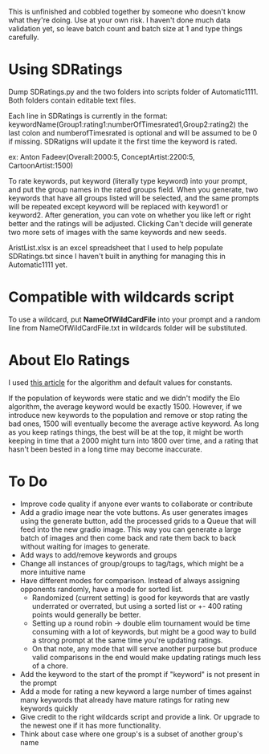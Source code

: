 This is unfinished and cobbled together by someone who doesn't know what they're doing. Use at your own risk. I haven't done much data validation yet, so leave batch count and batch size at 1 and type things carefully. 

# Using SDRatings

Dump SDRatings.py and the two folders into scripts folder of Automatic1111. Both folders contain editable text files.

Each line in SDRatings is currently in the format:
keywordName(Group1:rating1:numberOfTimesrated1,Group2:rating2)
the last colon and numberofTimesrated is optional and will be assumed to be 0 if missing. SDRatigns will update it the first time the keyword is rated.

ex: Anton Fadeev(Overall:2000:5, ConceptArtist:2200:5, CartoonArtist:1500)

To rate keywords, put keyword (literally type keyword) into your prompt, and put the group names in the rated groups field. When you generate, two keywords that have all groups listed will be selected, and the same prompts will be repeated except keyword will be replaced with keyword1 or keyword2. After generation, you can vote on whether you like left or right better and the ratings will be adjusted. Clicking Can't decide will generate two more sets of images with the same keywords and new seeds. 

AristList.xlsx is an excel spreadsheet that I used to help populate SDRatings.txt since I haven't built in anything for managing this in Automatic1111 yet. 


# Compatible with wildcards script
To use a wildcard, put __NameOfWildCardFile__ into your prompt and a random line from NameOfWildCardFile.txt in wildcards folder will be substituted.

# About Elo Ratings

I used [this article](https://mattmazzola.medium.com/understanding-the-elo-rating-system-264572c7a2b4) for the algorithm and default values for constants.

If the population of keywords were static and we didn't modify the Elo algorithm, the average keyword would be exactly 1500. However, if we introduce new keywords to the population and remove or stop rating the bad ones, 1500 will eventually become the average active keyword. As long as you keep ratings things, the best will be at the top, it might be worth keeping in time that a 2000 might turn into 1800 over time, and a rating that hasn't been bested in a long time may become inaccurate.  

# To Do
- Improve code quality if anyone ever wants to collaborate or contribute
- Add a gradio image near the vote buttons. As user generates images using the generate button, add the processed grids to a Queue that will feed into the new gradio image. This way you can generate a large batch of images and then come back and rate them back to back without waiting for images to generate.
- Add ways to add/remove keywords and groups
- Change all instances of group/groups to tag/tags, which might be a more intuitive name
- Have different modes for comparison. Instead of always assigning opponents randomly, have a mode for sorted list. 
  - Randomized (current setting) is good for keywords that are vastly underrated or overrated, but using a sorted list or +- 400 rating points would generally be better.
  - Setting up a round robin -> double elim tournament would be time consuming with a lot of keywords, but might be a good way to build a strong prompt at the same time you're updating ratings.
  - On that note, any mode that will serve another purpose but produce valid comparisons in the end would make updating ratings much less of a chore. 
- Add the keyword to the start of the prompt if "keyword" is not present in the prompt
- Add a mode for rating a new keyword a large number of times against many keywords that already have mature ratings for rating new keywords quickly
- Give credit to the right wildcards script and provide a link. Or upgrade to the newest one if it has more functionality.
- Think about case where one group's is a subset of another group's name


